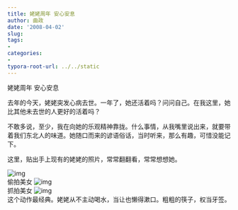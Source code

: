 ```yaml
---
title: 姥姥周年 安心安息
author: 曲政
date: '2008-04-02'
slug: 
tags:
- 
categories:
- 
typora-root-url: ../../static
---
```


姥姥周年 安心安息

去年的今天，姥姥突发心病去世。一年了，她还活着吗？问问自己。在我这里，她比其他未去世的人更好的活着吗？

不敢多说，至少，我在向她的乐观精神靠拢。什么事情，从我嘴里说出来，就要带着我们东北人的味道。她随口而来的谚语俗话，当时听来，那么有趣，可惜没能记下。

这里，贴出手上现有的姥姥的照片，常常翻翻看，常常想想她。

![img](/images/2008-04-02-%E5%A7%A5%E5%A7%A5%E5%91%A8%E5%B9%B4-%E5%AE%89%E5%BF%83%E5%AE%89%E6%81%AF/006tNbRwgy1g9zflfmtemj30im0dzwfb.jpg)  
偷拍美女
![img](/images/2008-04-02-%E5%A7%A5%E5%A7%A5%E5%91%A8%E5%B9%B4-%E5%AE%89%E5%BF%83%E5%AE%89%E6%81%AF/006tNbRwgy1g9zfljb4tnj30im0dz753.jpg)  
抓拍美女
![img](/images/2008-04-02-%E5%A7%A5%E5%A7%A5%E5%91%A8%E5%B9%B4-%E5%AE%89%E5%BF%83%E5%AE%89%E6%81%AF/006tNbRwgy1g9zflie0rij30im0dzwfb.jpg)  
这个动作最经典。姥姥从不主动喝水，当让也懒得漱口。粗粗的筷子，权当牙签。                                                                                            